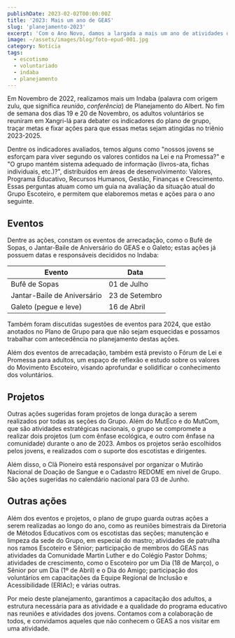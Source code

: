 ```yaml
---
publishDate: 2023-02-02T00:00:00Z
title: '2023: Mais um ano de GEAS'
slug: 'planejamento-2023'
excerpt: 'Com o Ano Novo, damos a largada a mais um ano de atividades do GEAS: diversos eventos, acampamentos e projetos para o ano de 2023.'
image: ~/assets/images/blog/foto-epud-001.jpg
category: Notícia
tags:
  - escotismo
  - voluntariado
  - indaba
  - planejamento
---
```


Em Novembro de 2022, realizamos mais um Indaba (palavra com origem zulu, que significa _reunião_, _conferência_) de Planejamento do Albert. No fim de semana dos dias 19 e 20 de Novembro, os adultos voluntários se reuniram em Xangri-lá para debater os indicadores do plano de grupo, traçar metas e fixar ações para que essas metas sejam atingidas no triênio 2023-2025.

Dentre os indicadores avaliados, temos alguns como "nossos jovens se esforçam para viver segundo os valores contidos na Lei e na Promessa?" e "O grupo mantém sistema adequado de informação (livros-ata, fichas individuais, etc.)?", distribuídos em áreas de desenvolvimento: Valores, Programa Educativo, Recursos Humanos, Gestão, Finanças e Crescimento. Essas perguntas atuam como um guia na avaliação da situação atual do Grupo Escoteiro, e permitem que elaboremos metas e ações para o ano seguinte.

## Eventos

Dentre as ações, constam os eventos de arrecadação, como o Bufê de Sopas, o Jantar-Baile de Aniversário do GEAS e o Galeto; estas ações já possuem datas e responsáveis decididos no Indaba:

| Evento                      | Data           |
| --------------------------- | -------------- |
| Bufê de Sopas               | 01 de Julho    |
| Jantar-Baile de Aniversário | 23 de Setembro |
| Galeto (pegue e leve)       | 16 de Abril    |

Também foram discutidas sugestões de eventos para 2024, que estão anotados no Plano de Grupo para que não sejam esquecidas e possamos trabalhar com antecedência no planejamento destas ações.

Além dos eventos de arrecadação, também está previsto o Fórum de Lei e Promessa para adultos, um espaço de reflexão e estudo sobre os valores do Movimento Escoteiro, visando aprofundar e solidificar o conhecimento dos voluntários.

## Projetos

Outras ações sugeridas foram projetos de longa duração a serem realizados por todas as seções do Grupo. Além do MutEco e do MutCom, que são atividades estratégicas nacionais, o grupo se compromete a realizar dois projetos (um com ênfase ecológica, e outro com ênfase na comunidade) durante o ano de 2023. Ambos os projetos serão escolhidos pelos jovens, e realizados com o suporte dos escotistas e dirigentes.

Além disso, o Clã Pioneiro está responsável por organizar o Mutirão Nacional de Doação de Sangue e o Cadastro REDOME em nível de Grupo. São ações sugeridas no calendário nacional para 03 de Junho.

## Outras ações

Além dos eventos e projetos, o plano de grupo guarda outras ações a serem realizadas ao longo do ano, como as reuniões bimestrais da Diretoria de Métodos Educativos com os escotistas das seções; manutenção e limpeza da sede do Grupo, em especial do mastro; atividades de patrulha nos ramos Escoteiro e Sênior; participação de membros do GEAS nas atividades da Comunidade Martin Luther e do Colégio Pastor Dohms; atividades de crescimento, como o Escoteiro por um Dia (18 de Março), o Sênior por um Dia (1º de Abril) e o Dia do Amigo; participação dos voluntários em capacitações da Equipe Regional de Inclusão e Acessibilidade (ERIAc); e várias outras.

Por meio deste planejamento, garantimos a capacitação dos adultos, a estrutura necessária para as atividade e a qualidade do programa educativo nas reuniões e atividades dos jovens. Contamos com a colaboração de todos, e convidamos aqueles que não conhecem o GEAS a nos visitar em uma atividade.
